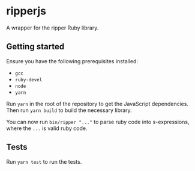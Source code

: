 # ripperjs

A wrapper for the ripper Ruby library.

## Getting started

Ensure you have the following prerequisites installed:

* `gcc`
* `ruby-devel`
* `node`
* `yarn`

Run `yarn` in the root of the repository to get the JavaScript dependencies. Then run `yarn build` to build the necessary library.

You can now run `bin/ripper "..."` to parse ruby code into s-expressions, where the `...` is valid ruby code.

## Tests

Run `yarn test` to run the tests.
